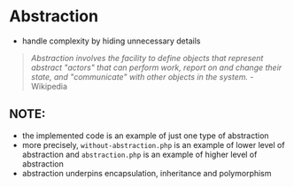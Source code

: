 # Abstraction

* handle complexity by hiding unnecessary details

> _Abstraction involves the facility to define objects that represent abstract "actors" that can perform work,
> report on and change their state, and "communicate" with other objects in the system._ - Wikipedia

## NOTE: 
* the implemented code is an example of just one type of abstraction
* more precisely, `without-abstraction.php` is an example of lower level of abstraction 
  and `abstraction.php` is an example of higher level of abstraction
* abstraction underpins encapsulation, inheritance and polymorphism